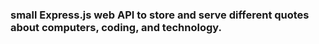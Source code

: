 ### small Express.js web API to store and serve different quotes about computers, coding, and technology.
